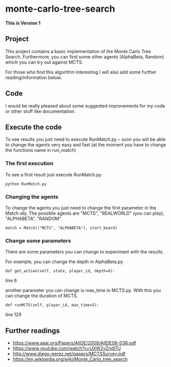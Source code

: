 # monte-carlo-tree-search

**This is Version 1**

## Project
This project contains a basic implementation of the Monte Carlo Tree Search.
Furthermore, you can find some other agents (AlphaBeta, Random) which you can try out against MCTS.

For those who find this algorithm interesting I will also add some further reading/information below.

## Code
I would be really pleased about some suggested improvements for my code or other stuff like documentation.

## Execute the code
To see results you just need to execute RunMatch.py **-** soon you will be able to change the agents very easy and fast  (at the moment you have to change the functions name in run_match)
### The first execution
To see a first result just execute RunMatch.py
```
python RunMatch.py
```

### Changing the agents
To change the agents you just need to change the first parameter in the Match obj. The possible agents are "MCTS", "REALWORLD" (you can play), "ALPHABETA", "RANDOM".
```
match = Match(("MCTS", "ALPHABETA"), start_board)
```

### Change some parameters
There are some parameters you can change to experiment with the results.

For example, you can change the depth in AlphaBeta.py
```
def get_action(self, state, player_id, depth=6):
```
line 6

another parameter you can change is max_time in MCTS.py. With this you can change the duration of MCTS.
```
def runMCTS(self, player_id, max_time=5):
```
line 129

## Further readings
* https://www.aaai.org/Papers/AIIDE/2008/AIIDE08-036.pdf
* https://www.youtube.com/watch?v=UXW2yZndl7U
* http://www.diego-perez.net/papers/MCTSSurvey.pdf
* https://en.wikipedia.org/wiki/Monte_Carlo_tree_search
